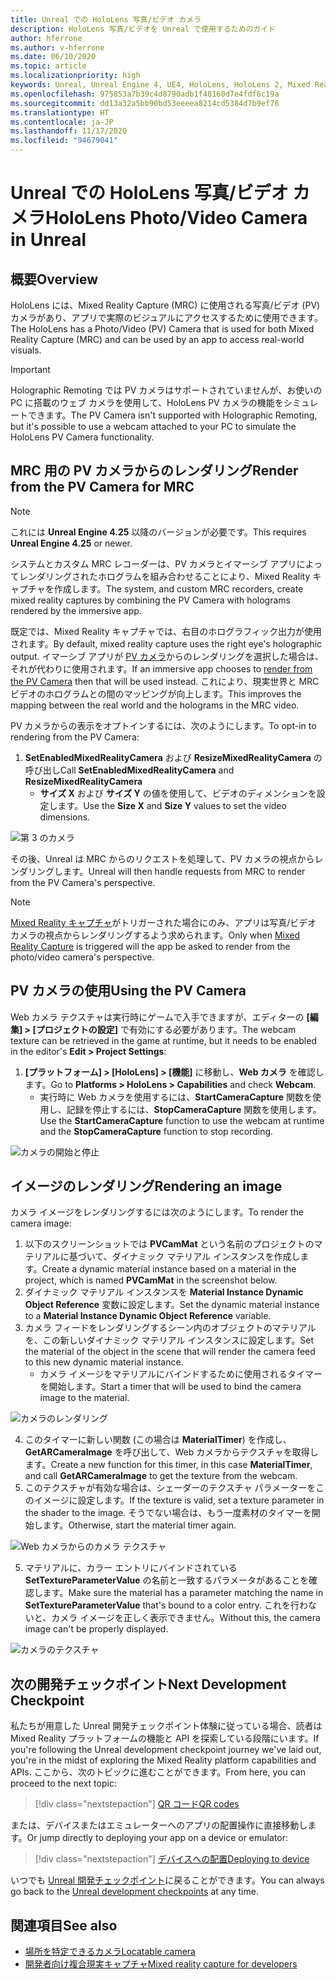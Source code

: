 ```yaml
---
title: Unreal での HoloLens 写真/ビデオ カメラ
description: HoloLens 写真/ビデオを Unreal で使用するためのガイド
author: hferrone
ms.author: v-hferrone
ms.date: 06/10/2020
ms.topic: article
ms.localizationpriority: high
keywords: Unreal, Unreal Engine 4, UE4, HoloLens, HoloLens 2, Mixed Reality, 開発, 機能, ドキュメント, ガイド, ホログラム, カメラ, PV カメラ, MRC, Mixed Reality ヘッドセット, Windows Mixed Reality ヘッドセット, 仮想現実ヘッドセット
ms.openlocfilehash: 975853a7b39c4d8790adb1f48160d7e4fdf6c19a
ms.sourcegitcommit: dd13a32a5bb90bd53eeeea8214cd5384d7b9ef76
ms.translationtype: HT
ms.contentlocale: ja-JP
ms.lasthandoff: 11/17/2020
ms.locfileid: "94679041"
---
```

# <a name="hololens-photovideo-camera-in-unreal"></a><span data-ttu-id="79088-104">Unreal での HoloLens 写真/ビデオ カメラ</span><span class="sxs-lookup"><span data-stu-id="79088-104">HoloLens Photo/Video Camera in Unreal</span></span>

## <a name="overview"></a><span data-ttu-id="79088-105">概要</span><span class="sxs-lookup"><span data-stu-id="79088-105">Overview</span></span>

<span data-ttu-id="79088-106">HoloLens には、Mixed Reality Capture (MRC) に使用される写真/ビデオ (PV) カメラがあり、アプリで実際のビジュアルにアクセスするために使用できます。</span><span class="sxs-lookup"><span data-stu-id="79088-106">The HoloLens has a Photo/Video (PV) Camera that is used for both Mixed Reality Capture (MRC) and can be used by an app to access real-world visuals.</span></span> 

> [!IMPORTANT]
> <span data-ttu-id="79088-107">Holographic Remoting では PV カメラはサポートされていませんが、お使いの PC に搭載のウェブ カメラを使用して、HoloLens PV カメラの機能をシミュレートできます。</span><span class="sxs-lookup"><span data-stu-id="79088-107">The PV Camera isn't supported with Holographic Remoting, but it's possible to use a webcam attached to your PC to simulate the HoloLens PV Camera functionality.</span></span>

## <a name="render-from-the-pv-camera-for-mrc"></a><span data-ttu-id="79088-108">MRC 用の PV カメラからのレンダリング</span><span class="sxs-lookup"><span data-stu-id="79088-108">Render from the PV Camera for MRC</span></span>

> [!NOTE]
> <span data-ttu-id="79088-109">これには **Unreal Engine 4.25** 以降のバージョンが必要です。</span><span class="sxs-lookup"><span data-stu-id="79088-109">This requires **Unreal Engine 4.25** or newer.</span></span>

<span data-ttu-id="79088-110">システムとカスタム MRC レコーダーは、PV カメラとイマーシブ アプリによってレンダリングされたホログラムを組み合わせることにより、Mixed Reality キャプチャを作成します。</span><span class="sxs-lookup"><span data-stu-id="79088-110">The system, and custom MRC recorders, create mixed reality captures by combining the PV Camera with holograms rendered by the immersive app.</span></span>

<span data-ttu-id="79088-111">既定では、Mixed Reality キャプチャでは、右目のホログラフィック出力が使用されます。</span><span class="sxs-lookup"><span data-stu-id="79088-111">By default, mixed reality capture uses the right eye's holographic output.</span></span> <span data-ttu-id="79088-112">イマーシブ アプリが [PV カメラ](../platform-capabilities-and-apis/mixed-reality-capture-for-developers.md#render-from-the-pv-camera-opt-in)からのレンダリングを選択した場合は、それが代わりに使用されます。</span><span class="sxs-lookup"><span data-stu-id="79088-112">If an immersive app chooses to [render from the PV Camera](../platform-capabilities-and-apis/mixed-reality-capture-for-developers.md#render-from-the-pv-camera-opt-in) then that will be used instead.</span></span> <span data-ttu-id="79088-113">これにより、現実世界と MRC ビデオのホログラムとの間のマッピングが向上します。</span><span class="sxs-lookup"><span data-stu-id="79088-113">This improves the mapping between the real world and the holograms in the MRC video.</span></span>

<span data-ttu-id="79088-114">PV カメラからの表示をオプトインするには、次のようにします。</span><span class="sxs-lookup"><span data-stu-id="79088-114">To opt-in to rendering from the PV Camera:</span></span>

1. <span data-ttu-id="79088-115">**SetEnabledMixedRealityCamera** および **ResizeMixedRealityCamera** の呼び出し</span><span class="sxs-lookup"><span data-stu-id="79088-115">Call **SetEnabledMixedRealityCamera** and **ResizeMixedRealityCamera**</span></span>
    * <span data-ttu-id="79088-116">**サイズ X** および **サイズ Y** の値を使用して、ビデオのディメンションを設定します。</span><span class="sxs-lookup"><span data-stu-id="79088-116">Use the **Size X** and **Size Y** values to set the video dimensions.</span></span>

![第 3 のカメラ](../platform-capabilities-and-apis/images/unreal-camera-3rd.PNG)

<span data-ttu-id="79088-118">その後、Unreal は MRC からのリクエストを処理して、PV カメラの視点からレンダリングします。</span><span class="sxs-lookup"><span data-stu-id="79088-118">Unreal will then handle requests from MRC to render from the PV Camera's perspective.</span></span>

> [!NOTE]
> <span data-ttu-id="79088-119">[Mixed Reality キャプチャ](../../mixed-reality-capture.md)がトリガーされた場合にのみ、アプリは写真/ビデオ カメラの視点からレンダリングするよう求められます。</span><span class="sxs-lookup"><span data-stu-id="79088-119">Only when [Mixed Reality Capture](../../mixed-reality-capture.md) is triggered will the app be asked to render from the photo/video camera's perspective.</span></span>

## <a name="using-the-pv-camera"></a><span data-ttu-id="79088-120">PV カメラの使用</span><span class="sxs-lookup"><span data-stu-id="79088-120">Using the PV Camera</span></span>

<span data-ttu-id="79088-121">Web カメラ テクスチャは実行時にゲームで入手できますが、エディターの **[編集] > [プロジェクトの設定]** で有効にする必要があります。</span><span class="sxs-lookup"><span data-stu-id="79088-121">The webcam texture can be retrieved in the game at runtime, but it needs to be enabled in the editor's **Edit > Project Settings**:</span></span>
1. <span data-ttu-id="79088-122">**[プラットフォーム] > [HoloLens] > [機能]** に移動し、**Web カメラ** を確認します。</span><span class="sxs-lookup"><span data-stu-id="79088-122">Go to **Platforms > HoloLens > Capabilities** and check **Webcam**.</span></span>
    * <span data-ttu-id="79088-123">実行時に Web カメラを使用するには、**StartCameraCapture** 関数を使用し、記録を停止するには、**StopCameraCapture** 関数を使用します。</span><span class="sxs-lookup"><span data-stu-id="79088-123">Use the **StartCameraCapture** function to use the webcam at runtime and the **StopCameraCapture** function to stop recording.</span></span>

![カメラの開始と停止](images/unreal-camera-startstop.PNG)

## <a name="rendering-an-image"></a><span data-ttu-id="79088-125">イメージのレンダリング</span><span class="sxs-lookup"><span data-stu-id="79088-125">Rendering an image</span></span>
<span data-ttu-id="79088-126">カメラ イメージをレンダリングするには次のようにします。</span><span class="sxs-lookup"><span data-stu-id="79088-126">To render the camera image:</span></span>
1. <span data-ttu-id="79088-127">以下のスクリーンショットでは **PVCamMat** という名前のプロジェクトのマテリアルに基づいて、ダイナミック マテリアル インスタンスを作成します。</span><span class="sxs-lookup"><span data-stu-id="79088-127">Create a dynamic material instance based on a material in the project, which is named **PVCamMat** in the screenshot below.</span></span>  
2. <span data-ttu-id="79088-128">ダイナミック マテリアル インスタンスを **Material Instance Dynamic Object Reference** 変数に設定します。</span><span class="sxs-lookup"><span data-stu-id="79088-128">Set the dynamic material instance to a **Material Instance Dynamic Object Reference** variable.</span></span>  
3. <span data-ttu-id="79088-129">カメラ フィードをレンダリングするシーン内のオブジェクトのマテリアルを、この新しいダイナミック マテリアル インスタンスに設定します。</span><span class="sxs-lookup"><span data-stu-id="79088-129">Set the material of the object in the scene that will render the camera feed to this new dynamic material instance.</span></span>
    * <span data-ttu-id="79088-130">カメラ イメージをマテリアルにバインドするために使用されるタイマーを開始します。</span><span class="sxs-lookup"><span data-stu-id="79088-130">Start a timer that will be used to bind the camera image to the material.</span></span>

![カメラのレンダリング](images/unreal-camera-render.PNG)

4. <span data-ttu-id="79088-132">このタイマーに新しい関数 (この場合は **MaterialTimer**) を作成し、**GetARCameraImage** を呼び出して、Web カメラからテクスチャを取得します。</span><span class="sxs-lookup"><span data-stu-id="79088-132">Create a new function for this timer, in this case **MaterialTimer**, and call **GetARCameraImage** to get the texture from the webcam.</span></span>  
5. <span data-ttu-id="79088-133">このテクスチャが有効な場合は、シェーダーのテクスチャ パラメーターをこのイメージに設定します。</span><span class="sxs-lookup"><span data-stu-id="79088-133">If the texture is valid, set a texture parameter in the shader to the image.</span></span>  <span data-ttu-id="79088-134">そうでない場合は、もう一度素材のタイマーを開始します。</span><span class="sxs-lookup"><span data-stu-id="79088-134">Otherwise, start the material timer again.</span></span>

![Web カメラからのカメラ テクスチャ](images/unreal-camera-texture.PNG)

5. <span data-ttu-id="79088-136">マテリアルに、カラー エントリにバインドされている **SetTextureParameterValue** の名前と一致するパラメータがあることを確認します。</span><span class="sxs-lookup"><span data-stu-id="79088-136">Make sure the material has a parameter matching the name in **SetTextureParameterValue** that's bound to a color entry.</span></span> <span data-ttu-id="79088-137">これを行わないと、カメラ イメージを正しく表示できません。</span><span class="sxs-lookup"><span data-stu-id="79088-137">Without this, the camera image can't be properly displayed.</span></span>

![カメラのテクスチャ](images/unreal-camera-material.PNG)

## <a name="next-development-checkpoint"></a><span data-ttu-id="79088-139">次の開発チェックポイント</span><span class="sxs-lookup"><span data-stu-id="79088-139">Next Development Checkpoint</span></span>

<span data-ttu-id="79088-140">私たちが用意した Unreal 開発チェックポイント体験に従っている場合、読者は Mixed Reality プラットフォームの機能と API を探索している段階にいます。</span><span class="sxs-lookup"><span data-stu-id="79088-140">If you're following the Unreal development checkpoint journey we've laid out, you're in the midst of exploring the Mixed Reality platform capabilities and APIs.</span></span> <span data-ttu-id="79088-141">ここから、次のトピックに進むことができます。</span><span class="sxs-lookup"><span data-stu-id="79088-141">From here, you can proceed to the next topic:</span></span>

> [!div class="nextstepaction"]
> [<span data-ttu-id="79088-142">QR コード</span><span class="sxs-lookup"><span data-stu-id="79088-142">QR codes</span></span>](unreal-qr-codes.md)

<span data-ttu-id="79088-143">または、デバイスまたはエミュレーターへのアプリの配置操作に直接移動します。</span><span class="sxs-lookup"><span data-stu-id="79088-143">Or jump directly to deploying your app on a device or emulator:</span></span>

> [!div class="nextstepaction"]
> [<span data-ttu-id="79088-144">デバイスへの配置</span><span class="sxs-lookup"><span data-stu-id="79088-144">Deploying to device</span></span>](unreal-deploying.md)

<span data-ttu-id="79088-145">いつでも [Unreal 開発チェックポイント](unreal-development-overview.md#3-platform-capabilities-and-apis)に戻ることができます。</span><span class="sxs-lookup"><span data-stu-id="79088-145">You can always go back to the [Unreal development checkpoints](unreal-development-overview.md#3-platform-capabilities-and-apis) at any time.</span></span>

## <a name="see-also"></a><span data-ttu-id="79088-146">関連項目</span><span class="sxs-lookup"><span data-stu-id="79088-146">See also</span></span>
* [<span data-ttu-id="79088-147">場所を特定できるカメラ</span><span class="sxs-lookup"><span data-stu-id="79088-147">Locatable camera</span></span>](../platform-capabilities-and-apis/locatable-camera.md)
* [<span data-ttu-id="79088-148">開発者向け複合現実キャプチャ</span><span class="sxs-lookup"><span data-stu-id="79088-148">Mixed reality capture for developers</span></span>](../platform-capabilities-and-apis/mixed-reality-capture-for-developers.md)
